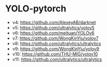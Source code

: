 # YOLO-pytorch
- v4:  https://github.com/AlexeyAB/darknet
- v5:  https://github.com/ultralytics/yolov5
- v6:  https://github.com/meituan/YOLOv6
- v7:  https://github.com/WongKinYiu/yolov7
- v8:  https://github.com/ultralytics/ultralytics
- v9:  https://github.com/WongKinYiu/yolov9
- v10: https://github.com/THU-MIG/yolov10
- v11: https://github.com/ultralytics/ultralytics
